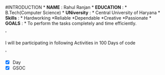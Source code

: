#INTRODUCTION
     * **NAME** : Rahul Ranjan
     * **EDUCATION** : 
        * B.Tech(Computer Science)
     * **UNiversity** :
        * Central University of Haryana
     * **Skills** :
        * Hardworking
        *Reliable
        *Dependable
        *Creative
        *Passionate
     * **GOALS** :
        * To perform the tasks completely and time
           efficiently.

'<p>I will be participating in following Activities 
  in 100 Days of code</p>'
  -[x] Day
  -[x] GSOC
